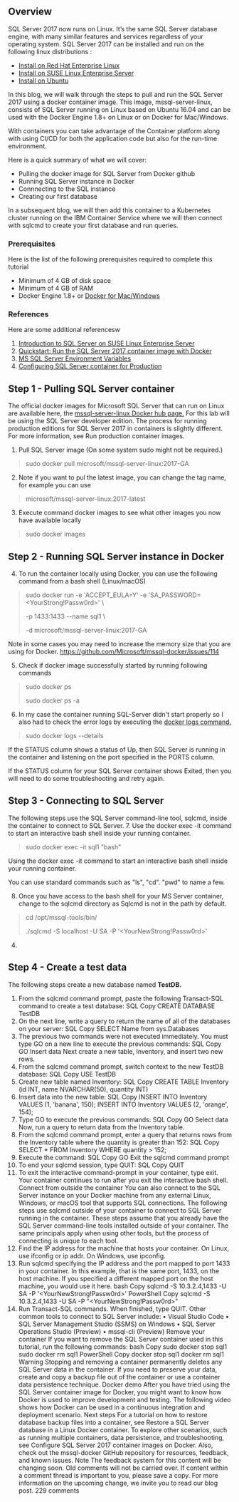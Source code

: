 
## Overview
SQL Server 2017 now runs on Linux. It’s the same SQL Server database engine, with many similar features and services regardless of your operating system. SQL Server 2017 can be installed and run on the following linux distributions :
- [Install on Red Hat Enterprise Linux](https://docs.microsoft.com/en-us/sql/linux/quickstart-install-connect-red-hat?view=sql-server-2017)
- [Install on SUSE Linux Enterprise Server](https://docs.microsoft.com/en-us/sql/linux/quickstart-install-connect-suse?view=sql-server-2017)
- [Install on Ubuntu](https://docs.microsoft.com/en-us/sql/linux/quickstart-install-connect-ubuntu?view=sql-server-2017)

In this blog, we will walk through the steps to pull and run the SQL Server 2017 using a docker container image. This image, mssql-server-linux, consists of SQL Server running on Linux based on Ubuntu 16.04 and can be used with the Docker Engine 1.8+ on Linux or on Docker for Mac/Windows.

With containers you can take advantage of the Container platform along with using CI/CD for both the application code but also for the run-time environment.

Here is a quick summary of what we will cover:
- Pulling the docker image for SQL Server from Docker github
- Running SQL Server instance in Docker
- Connnecting to the SQL instance
- Creating our first database

In a subsequent blog, we will then add this container to a Kubernetes cluster running on the IBM Container Service where we will then connect with sqlcmd to create your first database and run queries.

### Prerequisites

Here is the list of the following prerequisites required to complete this tutorial
-	Minimum of 4 GB of disk space
- Minimum of 4 GB of RAM
-	Docker Engine 1.8+ or [Docker for Mac/Windows](https://docs.docker.com/install/)

### References
Here are some additional referencesw
1. [Introduction to SQL Server on SUSE Linux Enterprise Server](https://suse.lookbookhq.com/sql-server-on-suse-linux/introduction-webinar?campaign_description=FY18%20May%20Global%20Demand%20Generation%20Advertising%20online%20SEMPPC%20Digital%20Transformation&campaign_id=GSDGNIT32475&gclid=EAIaIQobChMI8OD-78qN3QIVl4jICh1p5Ad6EAAYASAAEgJ_qPD_BwE)
2. [Quickstart: Run the SQL Server 2017 container image with Docker](https://docs.microsoft.com/en-us/sql/linux/quickstart-install-connect-docker?view=sql-server-2017)
3. [MS SQL Server Environment Variables](https://docs.microsoft.com/en-us/sql/linux/sql-server-linux-configure-environment-variables?view=sql-server-2017)
4. [Configuring SQL Server container for Production](https://docs.microsoft.com/en-us/sql/linux/sql-server-linux-configure-docker?view=sql-server-2017)

## Step 1 - Pulling SQL Server container
The official docker images for Microsoft SQL Server that can run on Linux are available here, the [mssql-server-linux Docker hub page.](https://hub.docker.com/r/microsoft/mssql-server-linux/tags/)
For this lab will be using the SQL Server developer edition. The process for running production editions for SQL Server 2017 in containers is slightly different. For more information, see Run production container images.
1.	Pull SQL Server image (On some system sudo might not be required.)
>
> sudo docker pull microsoft/mssql-server-linux:2017-GA
>
2.	Note if you want to pul the latest image, you can change the tag name, for example you can use
> microsoft/mssql-server-linux:2017-latest


3.	Execute command docker images to see what other images you now have available locally
>
> sudo docker images
>

## Step 2 - Running SQL Server instance in Docker

4.	To run the container locally using Docker, you can use the following command from a bash shell (Linux/macOS)
>
> sudo docker run -e 'ACCEPT_EULA=Y' -e 'SA_PASSWORD=<YourStrong!Passw0rd>' \
>
> -p 1433:1433 --name sql1 \
>
> -d microsoft/mssql-server-linux:2017-GA

Note in some cases you may need to increase the memory size that you are using for Docker.
https://github.com/Microsoft/mssql-docker/issues/114

5. Check if docker image successfully started by running following commands
> sudo docker ps
>
> sudo docker ps -a


6. In my case the container running SQL-Server didn't start properly so I also had to check the error logs by executing the [docker logs command.](https://docs.docker.com/engine/reference/commandline/logs/)
>
> sudo docker logs --details <container-id>
>

If the STATUS column shows a status of Up, then SQL Server is running in the container and listening on the port specified in the PORTS column.

If the STATUS column for your SQL Server container shows Exited, then you will need to do some troubleshooting and retry again.

## Step 3 - Connecting to SQL Server

The following steps use the SQL Server command-line tool, sqlcmd, inside the container to connect to SQL Server.
7.	Use the docker exec -it command to start an interactive bash shell inside your running container.
   > sudo docker exec -it sql1 "bash"

  Using the docker exec -it command to start an interactive bash shell inside your running container.

  You can use standard commands such as "ls", "cd". "pwd" to name a few.

8. Once you have access to the bash shell for your MS Server container, change to the sqlcmd directory as Sqlcmd is not in the path by default.
  > cd /opt/mssql-tools/bin/
  >
  > ./sqlcmd -S localhost -U SA -P '<YourNewStrong!Passw0rd>'

4.

   ## Step 4 - Create a test data
   The following steps create a new database named **TestDB.**
   1.	From the sqlcmd command prompt, paste the following Transact-SQL command to create a test database:
   SQL Copy
   CREATE DATABASE TestDB
   2.	On the next line, write a query to return the name of all of the databases on your server:
   SQL Copy
   SELECT Name from sys.Databases
   3.	The previous two commands were not executed immediately. You must type GO on a new line to execute the previous commands:
   SQL Copy
   GO
   Insert data
   Next create a new table, Inventory, and insert two new rows.
   1.	From the sqlcmd command prompt, switch context to the new TestDB database:
   SQL Copy
   USE TestDB
   2.	Create new table named Inventory:
   SQL Copy
   CREATE TABLE Inventory (id INT, name NVARCHAR(50), quantity INT)
   3.	Insert data into the new table:
   SQL Copy
   INSERT INTO Inventory VALUES (1, 'banana', 150); INSERT INTO Inventory VALUES (2, 'orange', 154);
   4.	Type GO to execute the previous commands:
   SQL Copy
   GO
   Select data
   Now, run a query to return data from the Inventory table.
   1.	From the sqlcmd command prompt, enter a query that returns rows from the Inventory table where the quantity is greater than 152:
   SQL Copy
   SELECT * FROM Inventory WHERE quantity > 152;
   2.	Execute the command:
   SQL Copy
   GO
   Exit the sqlcmd command prompt
   1.	To end your sqlcmd session, type QUIT:
   SQL Copy
   QUIT
   2.	To exit the interactive command-prompt in your container, type exit. Your container continues to run after you exit the interactive bash shell.
   Connect from outside the container
   You can also connect to the SQL Server instance on your Docker machine from any external Linux, Windows, or macOS tool that supports SQL connections.
   The following steps use sqlcmd outside of your container to connect to SQL Server running in the container. These steps assume that you already have the SQL Server command-line tools installed outside of your container. The same principals apply when using other tools, but the process of connecting is unique to each tool.
   1.	Find the IP address for the machine that hosts your container. On Linux, use ifconfig or ip addr. On Windows, use ipconfig.
   2.	Run sqlcmd specifying the IP address and the port mapped to port 1433 in your container. In this example, that is the same port, 1433, on the host machine. If you specified a different mapped port on the host machine, you would use it here.
   bash Copy
   sqlcmd -S 10.3.2.4,1433 -U SA -P '<YourNewStrong!Passw0rd>'
   PowerShell Copy
   sqlcmd -S 10.3.2.4,1433 -U SA -P "<YourNewStrong!Passw0rd>"
   3.	Run Transact-SQL commands. When finished, type QUIT.
   Other common tools to connect to SQL Server include:
   •	Visual Studio Code
   •	SQL Server Management Studio (SSMS) on Windows
   •	SQL Server Operations Studio (Preview)
   •	mssql-cli (Preview)
   Remove your container
   If you want to remove the SQL Server container used in this tutorial, run the following commands:
   bash Copy
   sudo docker stop sql1
   sudo docker rm sql1
   PowerShell Copy
   docker stop sql1
   docker rm sql1
   Warning
   Stopping and removing a container permanently deletes any SQL Server data in the container. If you need to preserve your data, create and copy a backup file out of the container or use a container data persistence technique.
   Docker demo
   After you have tried using the SQL Server container image for Docker, you might want to know how Docker is used to improve development and testing. The following video shows how Docker can be used in a continuous integration and deployment scenario.
   Next steps
   For a tutorial on how to restore database backup files into a container, see Restore a SQL Server database in a Linux Docker container. To explore other scenarios, such as running multiple containers, data persistence, and troubleshooting, see Configure SQL Server 2017 container images on Docker.
   Also, check out the mssql-docker GitHub repository for resources, feedback, and known issues.
   Note
   The feedback system for this content will be changing soon. Old comments will not be carried over. If content within a comment thread is important to you, please save a copy. For more information on the upcoming change, we invite you to read our blog post.
   229 comments
